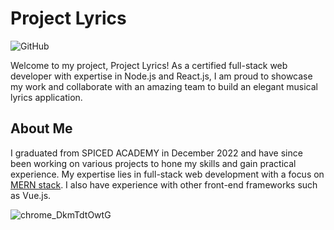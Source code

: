 # Project Lyrics
![GitHub](https://img.shields.io/github/license/eskabore/lyriks?color=green&style=plastic)

Welcome to my project, Project Lyrics! As a certified full-stack web developer with expertise in Node.js and React.js, I am proud to showcase my work and collaborate with an amazing team to build an elegant musical lyrics application.

## About Me

I graduated from SPICED ACADEMY in December 2022 and have since been working on various projects to hone my skills and gain practical experience. My expertise lies in full-stack web development with a focus on [MERN stack](https://www.simplilearn.com/tutorials/mongodb-tutorial/what-is-mern-stack-introduction-and-examples#:~:text=MERN%20stack%20is%20a%20collection,stack%20are%20all%20JS%2Dbased.). I also have experience with other front-end frameworks such as Vue.js.

![chrome_DkmTdtOwtG](https://user-images.githubusercontent.com/45074124/222585814-b8d8a609-1117-4709-be96-3e94241bcc46.png)
